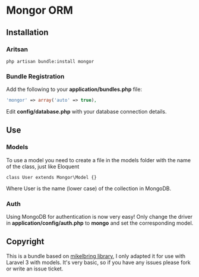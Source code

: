 # Mongor ORM

## Installation

### Aritsan

	php artisan bundle:install mongor

### Bundle Registration

Add the following to your **application/bundles.php** file:

```php
'mongor' => array('auto' => true),
```

Edit **config/database.php** with your database connection details.


## Use

### Models

To use a model you need to create a file in the models folder with the name of the class, just like Eloquent

	class User extends Mongor\Model {}

Where User is the name (lower case) of the collection in MongoDB.

### Auth

Using MongoDB for authentication is now very easy! Only change the driver in **application/config/auth.php** to **mongo** and set the corresponding model.

## Copyright

This is a bundle based on [mikelbring library](https://github.com/mikelbring/Mongor), I only adapted it for use with Laravel 3 with models. It's very basic, so if you have any issues please fork or write an issue ticket.
